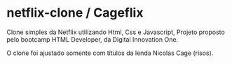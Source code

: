 # netflix-clone / Cageflix
Clone simples da Netflix utilizando Html, Css e Javascript, Projeto proposto pelo bootcamp HTML Developer, da Digital Innovation One.

O clone foi ajustado somente com títulos da lenda Nicolas Cage (risos).
